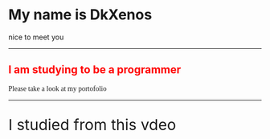 <!DOCTYPE html>
<html>

  <body>
  <h1>My name is DkXenos</h1>
  <p>nice to meet you</p>
  <hr>
  <h2 style="color:red";>I am studying to be a programmer</h2>
  <p style="font-family:Times New Roman"> Please take a look at my portofolio</p>
<hr>
<p style="font-size:30"<a href="https://www.youtube.com/watch?v=o5g-lUuFgpg">I studied from this vdeo</a></p>

</body>
</html>
